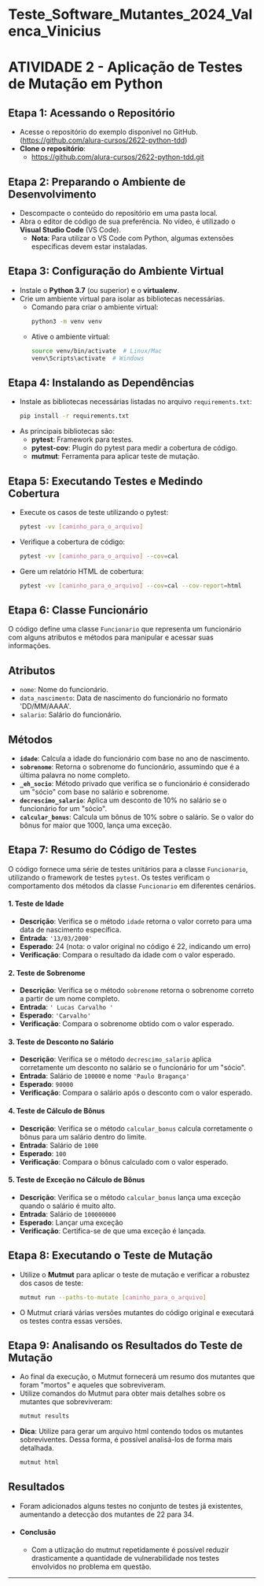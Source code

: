 # Teste_Software_Mutantes_2024_Valenca_Vinicius

# ATIVIDADE 2 - Aplicação de Testes de Mutação em Python

## Etapa 1: Acessando o Repositório
- Acesse o repositório do exemplo disponível no GitHub. (https://github.com/alura-cursos/2622-python-tdd)
- **Clone o repositório**:
  - https://github.com/alura-cursos/2622-python-tdd.git


## Etapa 2: Preparando o Ambiente de Desenvolvimento
- Descompacte o conteúdo do repositório em uma pasta local.
- Abra o editor de código de sua preferência. No vídeo, é utilizado o **Visual Studio Code** (VS Code).
  - **Nota**: Para utilizar o VS Code com Python, algumas extensões específicas devem estar instaladas.


## Etapa 3: Configuração do Ambiente Virtual
- Instale o **Python 3.7** (ou superior) e o **virtualenv**.
- Crie um ambiente virtual para isolar as bibliotecas necessárias.
  - Comando para criar o ambiente virtual: 
    ```bash
    python3 -m venv venv
    ```
  - Ative o ambiente virtual:
    ```bash
    source venv/bin/activate  # Linux/Mac
    venv\Scripts\activate  # Windows
    ```

## Etapa 4: Instalando as Dependências
- Instale as bibliotecas necessárias listadas no arquivo `requirements.txt`:
  ```bash
  pip install -r requirements.txt
  ```
- As principais bibliotecas são:
  - **pytest**: Framework para testes.
  - **pytest-cov**: Plugin do pytest para medir a cobertura de código.
  - **mutmut**: Ferramenta para aplicar teste de mutação.

## Etapa 5: Executando Testes e Medindo Cobertura
- Execute os casos de teste utilizando o pytest:
  ```bash
  pytest -vv [caminho_para_o_arquivo]
  ```
- Verifique a cobertura de código:
  ```bash
  pytest -vv [caminho_para_o_arquivo] --cov=cal
  ```
- Gere um relatório HTML de cobertura:
  ```bash
  pytest -vv [caminho_para_o_arquivo] --cov=cal --cov-report=html
  ```

## Etapa 6: Classe Funcionário
O código define uma classe `Funcionario` que representa um funcionário com alguns atributos e métodos para manipular e acessar suas informações. 

## Atributos
- `nome`: Nome do funcionário.
- `data_nascimento`: Data de nascimento do funcionário no formato 'DD/MM/AAAA'.
- `salario`: Salário do funcionário.

## Métodos
- **`idade`**: Calcula a idade do funcionário com base no ano de nascimento.
- **`sobrenome`**: Retorna o sobrenome do funcionário, assumindo que é a última palavra no nome completo.
- **`_eh_socio`**: Método privado que verifica se o funcionário é considerado um "sócio" com base no salário e sobrenome.
- **`decrescimo_salario`**: Aplica um desconto de 10% no salário se o funcionário for um "sócio".
- **`calcular_bonus`**: Calcula um bônus de 10% sobre o salário. Se o valor do bônus for maior que 1000, lança uma exceção.

## Etapa 7: Resumo do Código de Testes

O código fornece uma série de testes unitários para a classe `Funcionario`, utilizando o framework de testes `pytest`. Os testes verificam o comportamento dos métodos da classe `Funcionario` em diferentes cenários.

#### 1. Teste de Idade
- **Descrição**: Verifica se o método `idade` retorna o valor correto para uma data de nascimento específica.
- **Entrada**: `'13/03/2000'`
- **Esperado**: 24 (nota: o valor original no código é 22, indicando um erro)
- **Verificação**: Compara o resultado da idade com o valor esperado.

#### 2. Teste de Sobrenome
- **Descrição**: Verifica se o método `sobrenome` retorna o sobrenome correto a partir de um nome completo.
- **Entrada**: `' Lucas Carvalho '`
- **Esperado**: `'Carvalho'`
- **Verificação**: Compara o sobrenome obtido com o valor esperado.

#### 3. Teste de Desconto no Salário
- **Descrição**: Verifica se o método `decrescimo_salario` aplica corretamente um desconto no salário se o funcionário for um "sócio".
- **Entrada**: Salário de `100000` e nome `'Paulo Bragança'`
- **Esperado**: `90000`
- **Verificação**: Compara o salário após o desconto com o valor esperado.

#### 4. Teste de Cálculo de Bônus
- **Descrição**: Verifica se o método `calcular_bonus` calcula corretamente o bônus para um salário dentro do limite.
- **Entrada**: Salário de `1000`
- **Esperado**: `100`
- **Verificação**: Compara o bônus calculado com o valor esperado.

#### 5. Teste de Exceção no Cálculo de Bônus
- **Descrição**: Verifica se o método `calcular_bonus` lança uma exceção quando o salário é muito alto.
- **Entrada**: Salário de `100000000`
- **Esperado**: Lançar uma exceção
- **Verificação**: Certifica-se de que uma exceção é lançada.

## Etapa 8: Executando o Teste de Mutação
- Utilize o **Mutmut** para aplicar o teste de mutação e verificar a robustez dos casos de teste:
  ```bash
  mutmut run --paths-to-mutate [caminho_para_o_arquivo]
  ```
- O Mutmut criará várias versões mutantes do código original e executará os testes contra essas versões.

## Etapa 9: Analisando os Resultados do Teste de Mutação
- Ao final da execução, o Mutmut fornecerá um resumo dos mutantes que foram "mortos" e aqueles que sobreviveram.
- Utilize comandos do Mutmut para obter mais detalhes sobre os mutantes que sobreviveram:
  ```bash
  mutmut results
  ```
- **Dica**: Utilize para gerar um arquivo html contendo todos os mutantes sobreviventes. Dessa forma, é possível analisá-los de forma mais detalhada.
  ```bash
  mutmut html
  ```

## Resultados
- Foram adicionados alguns testes no conjunto de testes já existentes, aumentando a detecção dos mutantes de 22 para 34.
- #### Conclusão
  - Com a utlização do mutmut repetidamente é possível reduzir drasticamente a quantidade de vulnerabilidade nos testes envolvidos no problema em questão.
---
